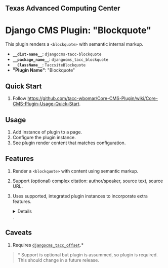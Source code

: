 ## Texas Advanced Computing Center
# Django CMS Plugin: "Blockquote"

This plugin renders a `<blockquote>` with semantic internal markup.

- __`__dist-name__`__: `djangocms-tacc-blockquote`
- __`__package_name__`__: `djangocms_tacc_blockquote`
- __`__ClassName__`__: `TaccsiteBlockquote`
- __"Plugin Name"__: "Blockquote"

## Quick Start

1. Follow https://github.com/tacc-wbomar/Core-CMS-Plugin/wiki/Core-CMS-Plugin-Usage-Quick-Start.

## Usage

1. Add instance of plugin to a page.
1. Configure the plugin instance.
1. See plugin render content that matches configuration.

## Features

1. Render a `<blockquote>` with content using semantic markup.
2. Support (optional) complex citation: author/speaker, source text, source URL.
3. Uses supported, integrated plugin instances to incorporate extra features.
    <details>

    | feature | supported by |
    | :- | :- |
    | offset blockquote from surrounding content | [`djangocms_tacc_offset`][tacc-offset] |

    </details>.

## Caveats

1. Requires [`djangocms_tacc_offset`][tacc-offset].\*

> \* Support is optional but plugin is assummed, so plugin is required. This should change in a future release.

[tacc-offset]: https://github.com/tacc-wbomar/Core-CMS-Plugin-Offset/
